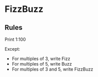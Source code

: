 # FizzBuzz

## Rules

Print 1:100

Except:
- For multiples of 3, write Fizz
- For multiples of 5, write Buzz
- For multiples of 3 and 5, write FizzBuzz
